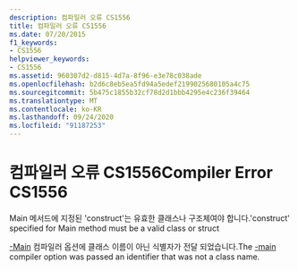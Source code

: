 ```yaml
---
description: 컴파일러 오류 CS1556
title: 컴파일러 오류 CS1556
ms.date: 07/20/2015
f1_keywords:
- CS1556
helpviewer_keywords:
- CS1556
ms.assetid: 960307d2-d815-4d7a-8f96-e3e78c038ade
ms.openlocfilehash: b2d6c8eb5ea5fd94a5edef2199025680105a4c75
ms.sourcegitcommit: 5b475c1855b32cf78d2d1bbb4295e4c236f39464
ms.translationtype: MT
ms.contentlocale: ko-KR
ms.lasthandoff: 09/24/2020
ms.locfileid: "91187253"
---
```

# <a name="compiler-error-cs1556"></a><span data-ttu-id="8199e-103">컴파일러 오류 CS1556</span><span class="sxs-lookup"><span data-stu-id="8199e-103">Compiler Error CS1556</span></span>

<span data-ttu-id="8199e-104">Main 메서드에 지정된 'construct'는 유효한 클래스나 구조체여야 합니다.</span><span class="sxs-lookup"><span data-stu-id="8199e-104">'construct' specified for Main method must be a valid class or struct</span></span>  
  
 <span data-ttu-id="8199e-105">[-Main](../language-reference/compiler-options/main-compiler-option.md) 컴파일러 옵션에 클래스 이름이 아닌 식별자가 전달 되었습니다.</span><span class="sxs-lookup"><span data-stu-id="8199e-105">The [-main](../language-reference/compiler-options/main-compiler-option.md) compiler option was passed an identifier that was not a class name.</span></span>
